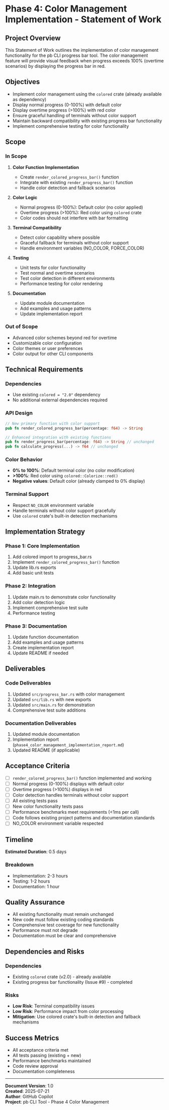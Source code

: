 # Phase 4: Color Management Implementation - Statement of Work

## Project Overview
This Statement of Work outlines the implementation of color management functionality for the pb CLI progress bar tool. The color management feature will provide visual feedback when progress exceeds 100% (overtime scenarios) by displaying the progress bar in red.

## Objectives
- Implement color management using the `colored` crate (already available as dependency)
- Display normal progress (0-100%) with default color
- Display overtime progress (>100%) with red color
- Ensure graceful handling of terminals without color support
- Maintain backward compatibility with existing progress bar functionality
- Implement comprehensive testing for color functionality

## Scope

### In Scope
1. **Color Function Implementation**
   - Create `render_colored_progress_bar()` function
   - Integrate with existing `render_progress_bar()` function
   - Handle color detection and fallback scenarios

2. **Color Logic**
   - Normal progress (0-100%): Default color (no color applied)
   - Overtime progress (>100%): Red color using `colored` crate
   - Color codes should not interfere with bar formatting

3. **Terminal Compatibility**
   - Detect color capability where possible
   - Graceful fallback for terminals without color support
   - Handle environment variables (NO_COLOR, FORCE_COLOR)

4. **Testing**
   - Unit tests for color functionality
   - Test normal and overtime scenarios
   - Test color detection in different environments
   - Performance testing for color rendering

5. **Documentation**
   - Update module documentation
   - Add examples and usage patterns
   - Update implementation report

### Out of Scope
- Advanced color schemes beyond red for overtime
- Customizable color configuration
- Color themes or user preferences
- Color output for other CLI components

## Technical Requirements

### Dependencies
- Use existing `colored = "2.0"` dependency
- No additional external dependencies required

### API Design
```rust
// New primary function with color support
pub fn render_colored_progress_bar(percentage: f64) -> String

// Enhanced integration with existing functions
pub fn render_progress_bar(percentage: f64) -> String // unchanged
pub fn calculate_progress(...) -> f64 // unchanged
```

### Color Behavior
- **0% to 100%**: Default terminal color (no color modification)
- **>100%**: Red color using `colored::Colorize::red()`
- **Negative values**: Default color (already clamped to 0% display)

### Terminal Support
- Respect `NO_COLOR` environment variable
- Handle terminals without color support gracefully
- Use `colored` crate's built-in detection mechanisms

## Implementation Strategy

### Phase 1: Core Implementation
1. Add colored import to progress_bar.rs
2. Implement `render_colored_progress_bar()` function
3. Update lib.rs exports
4. Add basic unit tests

### Phase 2: Integration
1. Update main.rs to demonstrate color functionality
2. Add color detection logic
3. Implement comprehensive test suite
4. Performance testing

### Phase 3: Documentation
1. Update function documentation
2. Add examples and usage patterns
3. Create implementation report
4. Update README if needed

## Deliverables

### Code Deliverables
1. Updated `src/progress_bar.rs` with color management
2. Updated `src/lib.rs` with new exports
3. Updated `src/main.rs` for demonstration
4. Comprehensive test suite additions

### Documentation Deliverables
1. Updated module documentation
2. Implementation report (`phase4_color_management_implementation_report.md`)
3. Updated README (if applicable)

## Acceptance Criteria
- [ ] `render_colored_progress_bar()` function implemented and working
- [ ] Normal progress (0-100%) displays with default color
- [ ] Overtime progress (>100%) displays in red
- [ ] Color detection handles terminals without color support
- [ ] All existing tests pass
- [ ] New color functionality tests pass
- [ ] Performance benchmarks meet requirements (<1ms per call)
- [ ] Code follows existing project patterns and documentation standards
- [ ] NO_COLOR environment variable respected

## Timeline
**Estimated Duration**: 0.5 days

### Breakdown
- Implementation: 2-3 hours
- Testing: 1-2 hours
- Documentation: 1 hour

## Quality Assurance
- All existing functionality must remain unchanged
- New code must follow existing coding standards
- Comprehensive test coverage for new functionality
- Performance must not degrade
- Documentation must be clear and comprehensive

## Dependencies and Risks

### Dependencies
- Existing `colored` crate (v2.0) - already available
- Existing progress bar functionality (Issue #9) - completed

### Risks
- **Low Risk**: Terminal compatibility issues
- **Low Risk**: Performance impact from color processing
- **Mitigation**: Use colored crate's built-in detection and fallback mechanisms

## Success Metrics
- All acceptance criteria met
- All tests passing (existing + new)
- Performance benchmarks maintained
- Code review approval
- Documentation completeness

---

**Document Version**: 1.0  
**Created**: 2025-07-21  
**Author**: GitHub Copilot  
**Project**: pb CLI Tool - Phase 4 Color Management
